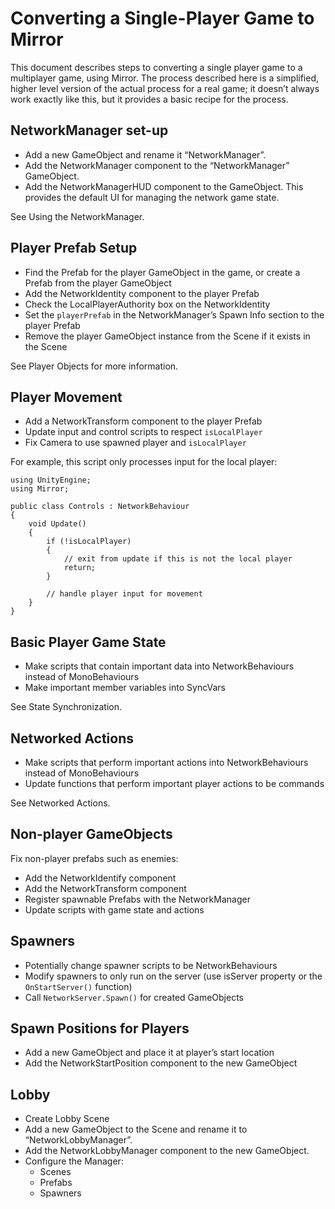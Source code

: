 # Converting a Single-Player Game to Mirror

This document describes steps to converting a single player game to a multiplayer game, using Mirror. The process described here is a simplified, higher level version of the actual process for a real game; it doesn’t always work exactly like this, but it provides a basic recipe for the process.

## NetworkManager set-up

-   Add a new GameObject and rename it “NetworkManager”.
-   Add the NetworkManager component to the “NetworkManager” GameObject.
-   Add the NetworkManagerHUD component to the GameObject. This provides the default UI​ for managing the network game state.

See Using the NetworkManager.

## Player Prefab Setup

-   Find the Prefab for the player GameObject in the game, or create a Prefab from the player GameObject
-   Add the NetworkIdentity component to the player Prefab
-   Check the LocalPlayerAuthority box on the NetworkIdentity
-   Set the `playerPrefab` in the NetworkManager’s Spawn Info section to the player Prefab
-   Remove the player GameObject instance from the Scene if it exists in the Scene

See Player Objects for more information.

## Player Movement

-   Add a NetworkTransform component to the player Prefab
-   Update input and control scripts to respect `isLocalPlayer`
-   Fix Camera to use spawned player and `isLocalPlayer`

For example, this script only processes input for the local player:

```
using UnityEngine;
using Mirror;

public class Controls : NetworkBehaviour
{
    void Update()
    {
        if (!isLocalPlayer)
        {
            // exit from update if this is not the local player
            return;
        }

        // handle player input for movement
    }
}
```

## Basic Player Game State

-   Make scripts that contain important data into NetworkBehaviours instead of MonoBehaviours
-   Make important member variables into SyncVars

See State Synchronization.

## Networked Actions

-   Make scripts that perform important actions into NetworkBehaviours instead of MonoBehaviours
-   Update functions that perform important player actions to be commands

See Networked Actions.

## Non-player GameObjects

Fix non-player prefabs such as enemies:

-   Add the NetworkIdentify component
-   Add the NetworkTransform component
-   Register spawnable Prefabs with the NetworkManager
-   Update scripts with game state and actions

## Spawners

-   Potentially change spawner scripts to be NetworkBehaviours
-   Modify spawners to only run on the server (use isServer property or the `OnStartServer()` function)
-   Call `NetworkServer.Spawn()` for created GameObjects

## Spawn Positions for Players

-   Add a new GameObject and place it at player’s start location
-   Add the NetworkStartPosition component to the new GameObject

## Lobby

-   Create Lobby Scene
-   Add a new GameObject to the Scene and rename it to “NetworkLobbyManager”.
-   Add the NetworkLobbyManager component to the new GameObject.
-   Configure the Manager:
    -   Scenes
    -   Prefabs
    -   Spawners
